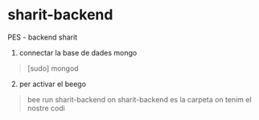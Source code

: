 # sharit-backend
PES - backend sharit

1) connectar la base de dades mongo 
> [sudo] mongod

2) per activar el beego
> bee run sharit-backend
on sharit-backend es la carpeta on tenim el nostre codi 

